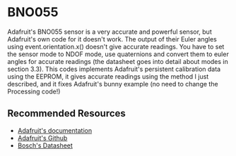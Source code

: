 # BNO055

Adafruit's BNO055 sensor is a very accurate and powerful sensor, but Adafruit's own code for it doesn't work. The output of their Euler angles using event.orientation.x() doesn't give accurate readings. You have to set the sensor mode to NDOF mode, use quaternions and convert them to euler angles for accurate readings (the datasheet goes into detail about modes in section 3.3). This codes implements Adafruit's persistent calibration data using the EEPROM, it gives accurate readings using the method I just described, and it fixes Adafruit's bunny example (no need to change the Processing code!)

## Recommended Resources
* [Adafruit's documentation](https://learn.adafruit.com/adafruit-bno055-absolute-orientation-sensor/overview)
* [Adafruit's Github](https://github.com/adafruit/Adafruit_BNO055)
* [Bosch's Datasheet](https://cdn-shop.adafruit.com/datasheets/BST_BNO055_DS000_12.pdf)
